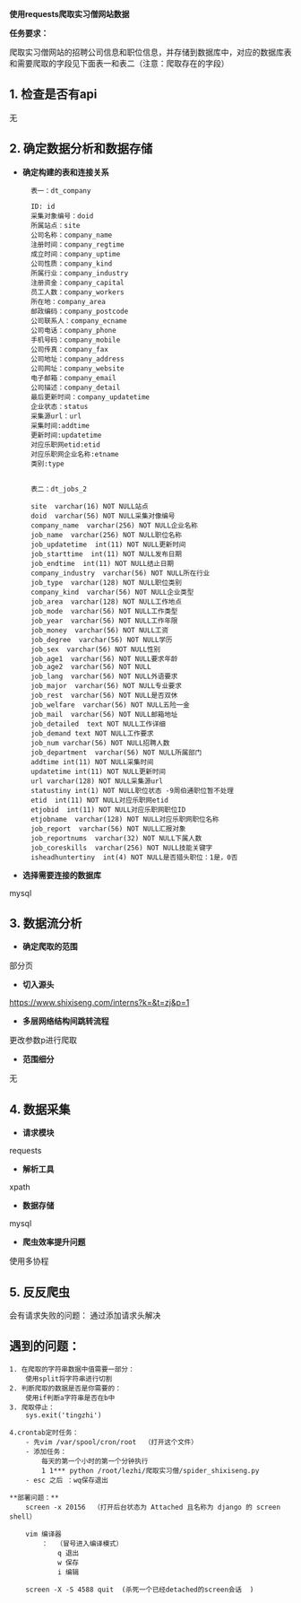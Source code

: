 **使用requests爬取实习僧网站数据**

**任务要求：**

爬取实习僧网站的招聘公司信息和职位信息，并存储到数据库中，对应的数据库表和需要爬取的字段见下面表一和表二（注意：爬取存在的字段）


## 1. 检查是否有api

无

## 2. 确定数据分析和数据存储


- **确定构建的表和连接关系**


	    表一：dt_company

	    ID: id
	    采集对象编号：doid
	    所属站点：site
	    公司名称：company_name
	    注册时间：company_regtime
	    成立时间：company_uptime
	    公司性质：company_kind
	    所属行业：company_industry
	    注册资金：company_capital
	    员工人数：company_workers
	    所在地：company_area
	    邮政编码：company_postcode
	    公司联系人：company_ecname
	    公司电话：company_phone
	    手机号码：company_mobile
	    公司传真：company_fax
	    公司地址：company_address
	    公司网址：company_website
	    电子邮箱：company_email
	    公司描述：company_detail
	    最后更新时间：company_updatetime
	    企业状态：status
	    采集源url：url
	    采集时间:addtime
	    更新时间:updatetime
	    对应乐职网etid:etid
	    对应乐职网企业名称:etname
	    类别:type


	    表二：dt_jobs_2

	    site  varchar(16) NOT NULL站点
	    doid  varchar(56) NOT NULL采集对像编号
	    company_name  varchar(256) NOT NULL企业名称
	    job_name  varchar(256) NOT NULL职位名称
	    job_updatetime  int(11) NOT NULL更新时间
	    job_starttime  int(11) NOT NULL发布日期
	    job_endtime  int(11) NOT NULL结止日期
	    company_industry  varchar(56) NOT NULL所在行业
	    job_type  varchar(128) NOT NULL职位类别
	    company_kind  varchar(56) NOT NULL企业类型
	    job_area  varchar(128) NOT NULL工作地点
	    job_mode  varchar(56) NOT NULL工作类型
	    job_year  varchar(56) NOT NULL工作年限
	    job_money  varchar(56) NOT NULL工资
	    job_degree  varchar(56) NOT NULL学历
	    job_sex  varchar(56) NOT NULL性别
	    job_age1  varchar(56) NOT NULL要求年龄
	    job_age2  varchar(56) NOT NULL
	    job_lang  varchar(56) NOT NULL外语要求
	    job_major  varchar(56) NOT NULL专业要求
	    job_rest  varchar(56) NOT NULL是否双休
	    job_welfare  varchar(56) NOT NULL五险一金
	    job_mail  varchar(56) NOT NULL邮箱地址
	    job_detailed  text NOT NULL工作详细
	    job_demand text NOT NULL工作要求
	    job_num varchar(56) NOT NULL招聘人数
	    job_department  varchar(56) NOT NULL所属部门
	    addtime int(11) NOT NULL采集时间
	    updatetime int(11) NOT NULL更新时间
	    url varchar(128) NOT NULL采集源url
	    statustiny int(1) NOT NULL职位状态 -9周伯通职位暂不处理
	    etid  int(11) NOT NULL对应乐职网etid
	    etjobid  int(11) NOT NULL对应乐职网职位ID
	    etjobname  varchar(128) NOT NULL对应乐职网职位名称
	    job_report  varchar(56) NOT NULL汇报对象
	    job_reportnums  varchar(32) NOT NULL下属人数
	    job_coreskills  varchar(256) NOT NULL技能关键字
	    isheadhuntertiny  int(4) NOT NULL是否猎头职位：1是，0否


- **选择需要连接的数据库**

mysql

## 3. 数据流分析


- **确定爬取的范围**

部分页

- **切入源头**

https://www.shixiseng.com/interns?k=&t=zj&p=1

- **多层网络结构间跳转流程**

更改参数p进行爬取


- **范围细分**

无

## 4. 数据采集


- **请求模块**


requests

- **解析工具**

xpath


- **数据存储**

mysql
- **爬虫效率提升问题**

使用多协程



## 5. 反反爬虫
会有请求失败的问题：
    通过添加请求头解决


## 遇到的问题：
	
	1. 在爬取的字符串数据中值需要一部分：
		使用split将字符串进行切割
	2. 判断爬取的数据是否是你需要的：
		使用if判断a字符串是否在b中
	3. 爬取停止：
		sys.exit('tingzhi')

    4.crontab定时任务：
        - 先vim /var/spool/cron/root  （打开这个文件）
        - 添加任务：
            每天的第一个小时的第一个分钟执行
            1 1*** python /root/lezhi/爬取实习僧/spider_shixiseng.py
        - esc 之后 ：wq保存退出
    
    **部署问题：**
        screen -x 20156  （打开后台状态为 Attached 且名称为 django 的 screen shell）
        
        vim 编译器
            ：  （冒号进入编译模式）
                q 退出
                w 保存
                i 编辑
                
        screen -X -S 4588 quit  (杀死一个已经detached的screen会话  )
